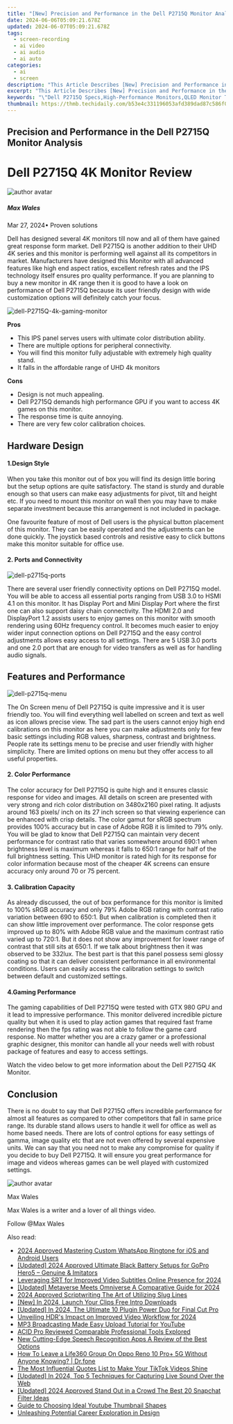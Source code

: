 ```yaml
---
title: "[New] Precision and Performance in the Dell P2715Q Monitor Analysis"
date: 2024-06-06T05:09:21.678Z
updated: 2024-06-07T05:09:21.678Z
tags: 
  - screen-recording
  - ai video
  - ai audio
  - ai auto
categories: 
  - ai
  - screen
description: "This Article Describes [New] Precision and Performance in the Dell P2715Q Monitor Analysis"
excerpt: "This Article Describes [New] Precision and Performance in the Dell P2715Q Monitor Analysis"
keywords: "\"Dell P2715Q Specs,High-Performance Monitors,QLED Monitor Tech,Precision Display P2715Q,UltraWide Monitor Analysis,Color Accuracy in P2715Q,Dell Pro Gaming Setup\""
thumbnail: https://thmb.techidaily.com/b53e4c331196053afd389dad87c586f0b9c8a334fc4c9d3f146c8a4bb6f2e065.jpg
---
```


## Precision and Performance in the Dell P2715Q Monitor Analysis

# Dell P2715Q 4K Monitor Review

![author avatar](https://images.wondershare.com/filmora/article-images/max-wales-author.jpg)

##### Max Wales

 Mar 27, 2024• Proven solutions

 Dell has designed several 4K monitors till now and all of them have gained great response form market. Dell P2715Q is another addition to their UHD 4K series and this monitor is performing well against all its competitors in market. Manufacturers have designed this Monitor with all advanced features like high end aspect ratios, excellent refresh rates and the IPS technology itself ensures pro quality performance. If you are planning to buy a new monitor in 4K range then it is good to have a look on performance of Dell P2715Q because its user friendly design with wide customization options will definitely catch your focus.

![dell-P2715Q-4k-gaming-monitor](https://images.wondershare.com/filmora/article-images/dell-P2715Q-4k-gaming-monitor.jpg)

**Pros**

* This IPS panel serves users with ultimate color distribution ability.
* There are multiple options for peripheral connectivity.
* You will find this monitor fully adjustable with extremely high quality stand.
* It falls in the affordable range of UHD 4k monitors

**Cons**

* Design is not much appealing.
* Dell P2715Q demands high performance GPU if you want to access 4K games on this monitor.
* The response time is quite annoying.
* There are very few color calibration choices.

## Hardware Design

#### 1.Design Style

 When you take this monitor out of box you will find its design little boring but the setup options are quite satisfactory. The stand is sturdy and durable enough so that users can make easy adjustments for pivot, tilt and height etc. If you need to mount this monitor on wall then you may have to make separate investment because this arrangement is not included in package.

 One favourite feature of most of Dell users is the physical button placement of this monitor. They can be easily operated and the adjustments can be done quickly. The joystick based controls and resistive easy to click buttons make this monitor suitable for office use.

#### 2. Ports and Connectivity

![dell-p2715q-ports](https://images.wondershare.com/filmora/article-images/dell-p2715q-ports.jpg)

 There are several user friendly connectivity options on Dell P2715Q model. You will be able to access all essential ports ranging from USB 3.0 to HSMI 4.1 on this monitor. It has Display Port and Mini Display Port where the first one can also support daisy chain connectivity. The HDMI 2.0 and DisplayPort 1.2 assists users to enjoy games on this monitor with smooth rendering using 60Hz frequency control. It becomes much easier to enjoy wider input connection options on Dell P2715Q and the easy control adjustments allows easy access to all settings. There are 5 USB 3.0 ports and one 2.0 port that are enough for video transfers as well as for handling audio signals.

## Features and Performance

![dell-p2715q-menu](https://images.wondershare.com/filmora/article-images/dell-p2715q-menu.jpg)

 The On Screen menu of Dell P2715Q is quite impressive and it is user friendly too. You will find everything well labelled on screen and text as well as icon allows precise view. The sad part is the users cannot enjoy high end calibrations on this monitor as here you can make adjustments only for few basic settings including RGB values, sharpness, contrast and brightness. People rate its settings menu to be precise and user friendly with higher simplicity. There are limited options on menu but they offer access to all useful properties.

#### 2. Color Performance

 The color accuracy for Dell P2715Q is quite high and it ensures classic response for video and images. All details on screen are presented with very strong and rich color distribution on 3480x2160 pixel rating. It adjusts around 163 pixels/ inch on its 27 inch screen so that viewing experience can be enhanced with crisp details. The color gamut for sRGB spectrum provides 100% accuracy but in case of Adobe RGB it is limited to 79% only. You will be glad to know that Dell P2715Q can maintain very decent performance for contrast ratio that varies somewhere around 690:1 when brightness level is maximum whereas it falls to 650:1 range for half of the full brightness setting. This UHD monitor is rated high for its response for color information because most of the cheaper 4K screens can ensure accuracy only around 70 or 75 percent.

#### 3. Calibration Capacity

 As already discussed, the out of box performance for this monitor is limited to 100% sRGB accuracy and only 79% Adobe RGB rating with contrast ratio variation between 690 to 650:1\. But when calibration is completed then it can show little improvement over performance. The color response gets improved up to 80% with Adobe RGB value and the maximum contrast ratio varied up to 720:1\. But it does not show any improvement for lower range of contrast that still sits at 650:1\. If we talk about brightness then it was observed to be 332lux. The best part is that this panel possess semi glossy coating so that it can deliver consistent performance in all environmental conditions. Users can easily access the calibration settings to switch between default and customized settings.

#### 4.Gaming Performance

 The gaming capabilities of Dell P2715Q were tested with GTX 980 GPU and it lead to impressive performance. This monitor delivered incredible picture quality but when it is used to play action games that required fast frame rendering then the fps rating was not able to follow the game card response. No matter whether you are a crazy gamer or a professional graphic designer, this monitor can handle all your needs well with robust package of features and easy to access settings.

 Watch the video below to get more information about the Dell P2715Q 4K Monitor.

## Conclusion

 There is no doubt to say that Dell P2715Q offers incredible performance for almost all features as compared to other competitors that fall in same price range. Its durable stand allows users to handle it well for office as well as home based needs. There are lots of control options for easy settings of gamma, image quality etc that are not even offered by several expensive units. We can say that you need not to make any compromise for quality if you decide to buy Dell P2715Q. It will ensure you great performance for image and videos whereas games can be well played with customized settings.

![author avatar](https://images.wondershare.com/filmora/article-images/max-wales-author.jpg)

Max Wales

Max Wales is a writer and a lover of all things video.

Follow @Max Wales


<ins class="adsbygoogle"
     style="display:block"
     data-ad-format="autorelaxed"
     data-ad-client="ca-pub-7571918770474297"
     data-ad-slot="1223367746"></ins>



<ins class="adsbygoogle"
     style="display:block"
     data-ad-client="ca-pub-7571918770474297"
     data-ad-slot="8358498916"
     data-ad-format="auto"
     data-full-width-responsive="true"></ins>


<span class="atpl-alsoreadstyle">Also read:</span>
<div><ul>
<li><a href="https://vp-tips.techidaily.com/2024-approved-mastering-custom-whatsapp-ringtone-for-ios-and-android-users/"><u>2024 Approved  Mastering Custom WhatsApp Ringtone for iOS and Android Users</u></a></li>
<li><a href="https://vp-tips.techidaily.com/updated-2024-approved-ultimate-black-battery-setups-for-gopro-hero5-genuine-and-imitators/"><u>[Updated] 2024 Approved  Ultimate Black Battery Setups for GoPro Hero5 – Genuine & Imitators</u></a></li>
<li><a href="https://vp-tips.techidaily.com/leveraging-srt-for-improved-video-subtitles-online-presence-for-2024/"><u>Leveraging SRT for Improved Video Subtitles Online Presence for 2024</u></a></li>
<li><a href="https://vp-tips.techidaily.com/updated-metaverse-meets-omniverse-a-comparative-guide-for-2024/"><u>[Updated] Metaverse Meets Omniverse  A Comparative Guide for 2024</u></a></li>
<li><a href="https://vp-tips.techidaily.com/2024-approved-scriptwriting-the-art-of-utilizing-slug-lines/"><u>2024 Approved  Scriptwriting  The Art of Utilizing Slug Lines</u></a></li>
<li><a href="https://vp-tips.techidaily.com/new-in-2024-launch-your-clips-free-intro-downloads/"><u>[New] In 2024, Launch Your Clips  Free Intro Downloads</u></a></li>
<li><a href="https://vp-tips.techidaily.com/updated-in-2024-the-ultimate-10-plugin-power-duo-for-final-cut-pro/"><u>[Updated] In 2024, The Ultimate 10 Plugin Power Duo for Final Cut Pro</u></a></li>
<li><a href="https://vp-tips.techidaily.com/unveiling-hdrs-impact-on-improved-video-workflow-for-2024/"><u>Unveiling HDR's Impact on Improved Video Workflow for 2024</u></a></li>
<li><a href="https://youtube-videos.techidaily.com/mp3-broadcasting-made-easy-upload-tutorial-for-youtube/"><u>MP3 Broadcasting Made Easy  Upload Tutorial for YouTube</u></a></li>
<li><a href="https://extra-lessons.techidaily.com/acid-pro-reviewed-comparable-professional-tools-explored/"><u>ACID Pro Reviewed  Comparable Professional Tools Explored</u></a></li>
<li><a href="https://audio-shaping.techidaily.com/new-cutting-edge-speech-recognition-apps-a-review-of-the-best-options/"><u>New Cutting-Edge Speech Recognition Apps A Review of the Best Options</u></a></li>
<li><a href="https://location-social.techidaily.com/how-to-leave-a-life360-group-on-oppo-reno-10-proplus-5g-without-anyone-knowing-drfone-by-drfone-virtual-android/"><u>How To Leave a Life360 Group On Oppo Reno 10 Pro+ 5G Without Anyone Knowing? | Dr.fone</u></a></li>
<li><a href="https://tiktok-videos.techidaily.com/the-most-influential-quotes-list-to-make-your-tiktok-videos-shine/"><u>The Most Influential Quotes List to Make Your TikTok Videos Shine</u></a></li>
<li><a href="https://screen-video-capture.techidaily.com/updated-in-2024-top-5-techniques-for-capturing-live-sound-over-the-web/"><u>[Updated] In 2024, Top 5 Techniques for Capturing Live Sound Over the Web</u></a></li>
<li><a href="https://snapchat-videos.techidaily.com/updated-2024-approved-stand-out-in-a-crowd-the-best-20-snapchat-filter-ideas/"><u>[Updated] 2024 Approved  Stand Out in a Crowd  The Best 20 Snapchat Filter Ideas</u></a></li>
<li><a href="https://youtube-videos.techidaily.com/guide-to-choosing-ideal-youtube-thumbnail-shapes/"><u>Guide to Choosing Ideal Youtube Thumbnail Shapes</u></a></li>
<li><a href="https://extra-tips.techidaily.com/unleashing-potential-career-exploration-in-design/"><u>Unleashing Potential  Career Exploration in Design</u></a></li>
</ul></div>
